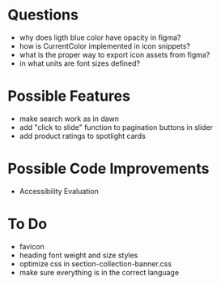 # Questions

- why does ligth blue color have opacity in figma?
- how is CurrentColor implemented in icon snippets?
- what is the proper way to export icon assets from figma?
- in what units are font sizes defined?

# Possible Features

- make search work as in dawn
- add "click to slide" function to pagination buttons in slider
- add product ratings to spotlight cards

# Possible Code Improvements

- Accessibility Evaluation

# To Do

- favicon
- heading font weight and size styles
- optimize css in section-collection-banner.css
- make sure everything is in the correct language
